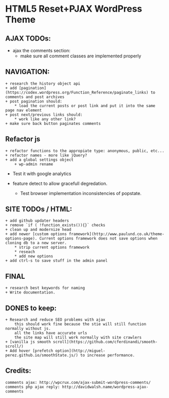 #  HTML5 Reset+PJAX WordPress Theme

## AJAX TODOs:
- ajax the comments section:
	- make sure all comment classes are implemented properly

## NAVIGATION:
	+ research the history object api
	+ add [pagination](https://codex.wordpress.org/Function_Reference/paginate_links) to comments and post archives
	+ post pagination should:
		* load the current posts or post link and put it into the same page nav element
	+ post next/previous links should:
		* work like any other link?
	+ make sure back button paginates comments

## Refactor js
	+ refactor functions to the appropiate type: anonymous, public, etc...
	+ refactor names - more like jQuery?
	+ add a global settings object
		+ wp-admin rename

- Test it with google analytics

- feature detect to allow gracefull degredation.
	+ Test browser implementation inconsistencies of popstate.


## SITE TODOs / HTML:
	+ add github updater headers
	+ remove `if ( !function_exists()){}` checks
	+ clean up and modernize head
	+ add newer [custom options framework](http://www.paulund.co.uk/theme-options-page). Current options framework does not save options when cloning db to a new server.
		* strip current options framework
		* reseach
		* add new options
	+ add ctrl-s to save stuff in the admin panel

## FINAL
	+ research best keywords for naming
	+ Write documentation.


## DONES to keep:
	+ Research and reduce SEO problems with ajax
		this should work fine because the stie will still function normally without js. 
		all the links have accurate urls
		the site map will still work normally with site crawlers 
	+ [vanilla js smooth scroll](https://github.com/cferdinandi/smooth-scroll/) 
	+ Add hover [prefetch option](http://miguel-perez.github.io/smoothState.js/) to increase performance.


## Credits:
	comments ajax: http://wpcrux.com/ajax-submit-wordpress-comments/
	comments php ajax reply: http://davidwalsh.name/wordpress-ajax-comments

